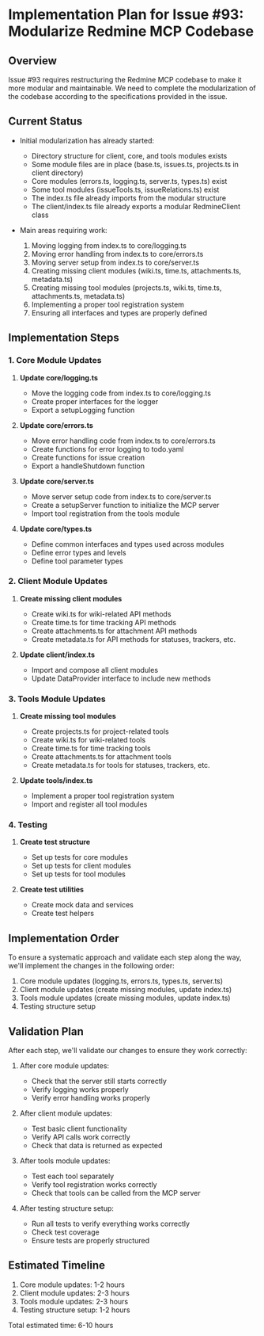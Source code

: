 # Implementation Plan for Issue #93: Modularize Redmine MCP Codebase

## Overview

Issue #93 requires restructuring the Redmine MCP codebase to make it more modular and maintainable. We need to complete the modularization of the codebase according to the specifications provided in the issue.

## Current Status

- Initial modularization has already started:
  - Directory structure for client, core, and tools modules exists
  - Some module files are in place (base.ts, issues.ts, projects.ts in client directory)
  - Core modules (errors.ts, logging.ts, server.ts, types.ts) exist
  - Some tool modules (issueTools.ts, issueRelations.ts) exist
  - The index.ts file already imports from the modular structure
  - The client/index.ts file already exports a modular RedmineClient class

- Main areas requiring work:
  1. Moving logging from index.ts to core/logging.ts
  2. Moving error handling from index.ts to core/errors.ts
  3. Moving server setup from index.ts to core/server.ts
  4. Creating missing client modules (wiki.ts, time.ts, attachments.ts, metadata.ts)
  5. Creating missing tool modules (projects.ts, wiki.ts, time.ts, attachments.ts, metadata.ts)
  6. Implementing a proper tool registration system
  7. Ensuring all interfaces and types are properly defined

## Implementation Steps

### 1. Core Module Updates

1. **Update core/logging.ts**
   - Move the logging code from index.ts to core/logging.ts
   - Create proper interfaces for the logger
   - Export a setupLogging function

2. **Update core/errors.ts**
   - Move error handling code from index.ts to core/errors.ts
   - Create functions for error logging to todo.yaml
   - Create functions for issue creation
   - Export a handleShutdown function

3. **Update core/server.ts**
   - Move server setup code from index.ts to core/server.ts
   - Create a setupServer function to initialize the MCP server
   - Import tool registration from the tools module

4. **Update core/types.ts**
   - Define common interfaces and types used across modules
   - Define error types and levels
   - Define tool parameter types

### 2. Client Module Updates

1. **Create missing client modules**
   - Create wiki.ts for wiki-related API methods
   - Create time.ts for time tracking API methods
   - Create attachments.ts for attachment API methods
   - Create metadata.ts for API methods for statuses, trackers, etc.

2. **Update client/index.ts**
   - Import and compose all client modules
   - Update DataProvider interface to include new methods

### 3. Tools Module Updates

1. **Create missing tool modules**
   - Create projects.ts for project-related tools
   - Create wiki.ts for wiki-related tools
   - Create time.ts for time tracking tools
   - Create attachments.ts for attachment tools
   - Create metadata.ts for tools for statuses, trackers, etc.

2. **Update tools/index.ts**
   - Implement a proper tool registration system
   - Import and register all tool modules

### 4. Testing

1. **Create test structure**
   - Set up tests for core modules
   - Set up tests for client modules
   - Set up tests for tool modules

2. **Create test utilities**
   - Create mock data and services
   - Create test helpers

## Implementation Order

To ensure a systematic approach and validate each step along the way, we'll implement the changes in the following order:

1. Core module updates (logging.ts, errors.ts, types.ts, server.ts)
2. Client module updates (create missing modules, update index.ts)
3. Tools module updates (create missing modules, update index.ts)
4. Testing structure setup

## Validation Plan

After each step, we'll validate our changes to ensure they work correctly:

1. After core module updates:
   - Check that the server still starts correctly
   - Verify logging works properly
   - Verify error handling works properly

2. After client module updates:
   - Test basic client functionality
   - Verify API calls work correctly
   - Check that data is returned as expected

3. After tools module updates:
   - Test each tool separately
   - Verify tool registration works correctly
   - Check that tools can be called from the MCP server

4. After testing structure setup:
   - Run all tests to verify everything works correctly
   - Check test coverage
   - Ensure tests are properly structured

## Estimated Timeline

1. Core module updates: 1-2 hours
2. Client module updates: 2-3 hours
3. Tools module updates: 2-3 hours
4. Testing structure setup: 1-2 hours

Total estimated time: 6-10 hours
